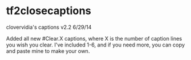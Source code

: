 tf2closecaptions
================
clovervidia's captions
v2.2 6/29/14

Added all new #Clear.X captions, where X is the number of caption lines you wish you clear. I've included 1-6, and if you need more, you can copy and paste mine to make your own.
